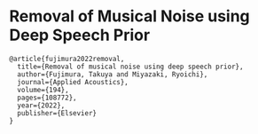 # Removal of Musical Noise using Deep Speech Prior

```
@article{fujimura2022removal,
  title={Removal of musical noise using deep speech prior},
  author={Fujimura, Takuya and Miyazaki, Ryoichi},
  journal={Applied Acoustics},
  volume={194},
  pages={108772},
  year={2022},
  publisher={Elsevier}
}
```
